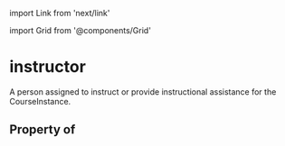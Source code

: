 import Link from 'next/link'
  
import Grid from '@components/Grid'

# instructor

A person assigned to instruct or provide instructional assistance for the <Link href="/CourseInstance">CourseInstance</Link>.

## Property of




